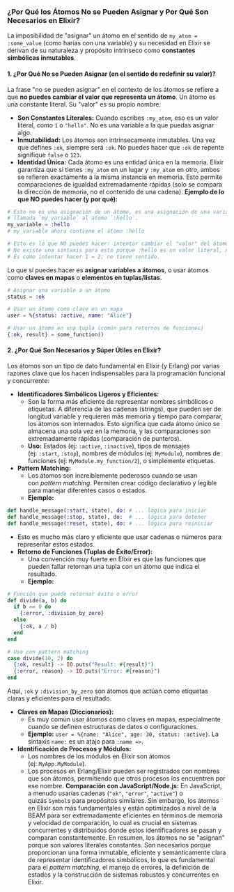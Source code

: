 ### ¿Por Qué los Átomos No se Pueden Asignar y Por Qué Son Necesarios en Elixir?
La imposibilidad de "asignar" un átomo en el sentido de `my_atom = :some_value` (como harías con una variable) y su necesidad en Elixir se derivan de su naturaleza y propósito intrínseco como **constantes simbólicas inmutables**.
#### 1. ¿Por Qué No se Pueden Asignar (en el sentido de redefinir su valor)?
La frase "no se pueden asignar" en el contexto de los átomos se refiere a que **no puedes cambiar el valor que representa un átomo**. Un átomo es una constante literal. Su "valor" es su propio nombre.
- **Son Constantes Literales:** Cuando escribes `:my_atom`, eso es un valor literal, como `1` o `"hello"`. No es una variable a la que puedas asignar algo.
- **Inmutabilidad:** Los átomos son intrínsecamente inmutables. Una vez que defines `:ok`, siempre será `:ok`. No puedes hacer que `:ok` de repente signifique `false` o `123`.
- **Identidad Única:** Cada átomo es una entidad única en la memoria. Elixir garantiza que si tienes `:my_atom` en un lugar y `:my_atom` en otro, ambos se refieren exactamente a la misma instancia en memoria. Esto permite comparaciones de igualdad extremadamente rápidas (solo se compara la dirección de memoria, no el contenido de una cadena).
**Ejemplo de lo que NO puedes hacer (y por qué):**
```ex
# Esto no es una asignación de un átomo, es una asignación de una variable
# llamada `my_variable` al átomo `:hello`.
my_variable = :hello
# my_variable ahora contiene el átomo :hello

# Esto es lo que NO puedes hacer: intentar cambiar el "valor" del átomo :hello
# No existe una sintaxis para esto porque :hello es un valor literal, no una variable.
# Es como intentar hacer 1 = 2; no tiene sentido.
```
Lo que sí puedes hacer es **asignar variables a átomos**, o usar átomos como **claves en mapas** o **elementos en tuplas/listas**.
```ex
# Asignar una variable a un átomo
status = :ok

# Usar un átomo como clave en un mapa
user = %{status: :active, name: "Alice"}

# Usar un átomo en una tupla (común para retornos de funciones)
{:ok, result} = some_function()
```
#### 2. ¿Por Qué Son Necesarios y Súper Útiles en Elixir?
Los átomos son un tipo de dato fundamental en Elixir (y Erlang) por varias razones clave que los hacen indispensables para la programación funcional y concurrente:
- **Identificadores Simbólicos Ligeros y Eficientes:**
    - Son la forma más eficiente de representar nombres simbólicos o etiquetas. A diferencia de las cadenas (strings), que pueden ser de longitud variable y requieren más memoria y tiempo para comparar, los átomos son internados. Esto significa que cada átomo único se almacena una sola vez en la memoria, y las comparaciones son extremadamente rápidas (comparación de punteros).
    - **Uso:** Estados (ej: `:active`, `:inactive`), tipos de mensajes (ej: `:start`, `:stop`), nombres de módulos (ej: `MyModule`), nombres de funciones (ej: `MyModule.my_function/2`), o simplemente etiquetas.
- **Pattern Matching:**
    - Los átomos son increíblemente poderosos cuando se usan con _pattern matching_. Permiten crear código declarativo y legible para manejar diferentes casos o estados.
    - **Ejemplo:**
```ex
def handle_message(:start, state), do: # ... lógica para iniciar
def handle_message(:stop, state), do:  # ... lógica para detener
def handle_message(:reset, state), do: # ... lógica para reiniciar
```
- Esto es mucho más claro y eficiente que usar cadenas o números para representar estos estados.
- **Retorno de Funciones (Tuplas de Éxito/Error):**
    - Una convención muy fuerte en Elixir es que las funciones que pueden fallar retornan una tupla con un átomo que indica el resultado.
    - **Ejemplo:**
```ex
# Función que puede retornar éxito o error
def divide(a, b) do
  if b == 0 do
    {:error, :division_by_zero}
  else
    {:ok, a / b}
  end
end

# Uso con pattern matching
case divide(10, 2) do
  {:ok, result} -> IO.puts("Result: #{result}")
  {:error, reason} -> IO.puts("Error: #{reason}")
end
```
 Aquí, `:ok` y `:division_by_zero` son átomos que actúan como etiquetas claras y eficientes para el resultado.
- **Claves en Mapas (Diccionarios):**
    - Es muy común usar átomos como claves en mapas, especialmente cuando se definen estructuras de datos o configuraciones.
    - **Ejemplo:** `user = %{name: "Alice", age: 30, status: :active}`. La sintaxis `name:` es un atajo para `:name =>`.
- **Identificación de Procesos y Módulos:**
    - Los nombres de los módulos en Elixir son átomos (ej: `MyApp.MyModule`).
    - Los procesos en Erlang/Elixir pueden ser registrados con nombres que son átomos, permitiendo que otros procesos los encuentren por ese nombre.
**Comparación con JavaScript/Node.js:**
En JavaScript, a menudo usarías cadenas (`"ok"`, `"error"`, `"active"`) o quizás `Symbol`s para propósitos similares. Sin embargo, los átomos en Elixir son más fundamentales y están optimizados a nivel de la BEAM para ser extremadamente eficientes en términos de memoria y velocidad de comparación, lo cual es crucial en sistemas concurrentes y distribuidos donde estos identificadores se pasan y comparan constantemente.
En resumen, los átomos no se "asignan" porque son valores literales constantes. Son necesarios porque proporcionan una forma inmutable, eficiente y semánticamente clara de representar identificadores simbólicos, lo que es fundamental para el _pattern matching_, el manejo de errores, la definición de estados y la construcción de sistemas robustos y concurrentes en Elixir.
